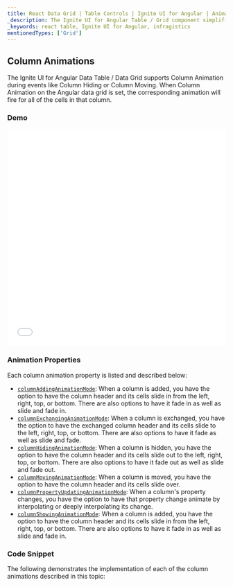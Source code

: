 ```yaml
---
title: React Data Grid | Table Controls | Ignite UI for Angular | Animations | Infragistics
_description: The Ignite UI for Angular Table / Grid component simplifies the complexities of the grid domain into manageable API so that a user can bind a collection of data.
_keywords: react table, Ignite UI for Angular, infragistics
mentionedTypes: ['Grid']
---
```


## Column Animations

The Ignite UI for Angular Data Table / Data Grid supports Column Animation during events like Column Hiding or Column Moving.  When Column Animation on the Angular data grid is set, the corresponding animation will fire for all of the cells in that column.

### Demo

<div class="sample-container loading" style="height: 500px">
    <iframe id="live-grid-overview-sample-iframe" src='{environment:demosBaseUrl}/grids/data-grid-column-animation' width="100%" height="100%" seamless frameBorder="0" onload="onXPlatSampleIframeContentLoaded(this);"></iframe>
</div>

<div class="divider--half"></div>

### Animation Properties

Each column animation property is listed and described below:

-   [`columnAddingAnimationMode`](/products/ignite-ui-angular/api/docs/typescript/latest/classes/igxlivegridcomponent.html#columnaddinganimationmode): When a column is added, you have the option to have the column header and its cells slide in from the left, right, top, or bottom. There are also options to have it fade in as well as slide and fade in.
-   [`columnExchangingAnimationMode`](/products/ignite-ui-angular/api/docs/typescript/latest/classes/igxlivegridcomponent.html#columnexchanginganimationmode): When a column is exchanged, you have the option to have the exchanged column header and its cells slide to the left, right, top, or bottom. There are also options to have it fade as well as slide and fade.
-   [`columnHidingAnimationMode`](/products/ignite-ui-angular/api/docs/typescript/latest/classes/igxlivegridcomponent.html#columnhidinganimationmode): When a column is hidden, you have the option to have the column header and its cells slide out to the left, right, top, or bottom. There are also options to have it fade out as well as slide and fade out.
-   [`columnMovingAnimationMode`](/products/ignite-ui-angular/api/docs/typescript/latest/classes/igxlivegridcomponent.html#columnmovinganimationmode): When a column is moved, you have the option to have the column header and its cells slide over.
-   [`columnPropertyUpdatingAnimationMode`](/products/ignite-ui-angular/api/docs/typescript/latest/classes/igxlivegridcomponent.html#columnpropertyupdatinganimationmode): When a column's property changes, you have the option to have that property change animate by interpolating or deeply interpolating its change.
-   [`columnShowingAnimationMode`](/products/ignite-ui-angular/api/docs/typescript/latest/classes/igxlivegridcomponent.html#columnshowinganimationmode): When a column is added, you have the option to have the column header and its cells slide in from the left, right, top, or bottom. There are also options to have it fade in as well as slide and fade in.

### Code Snippet

The following demonstrates the implementation of each of the column animations described in this topic:
